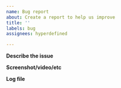 ```yaml
---
name: Bug report
about: Create a report to help us improve
title: ''
labels: bug
assignees: hyperdefined

---
```


**Describe the issue**

**Screenshot/video/etc**

**Log file**
